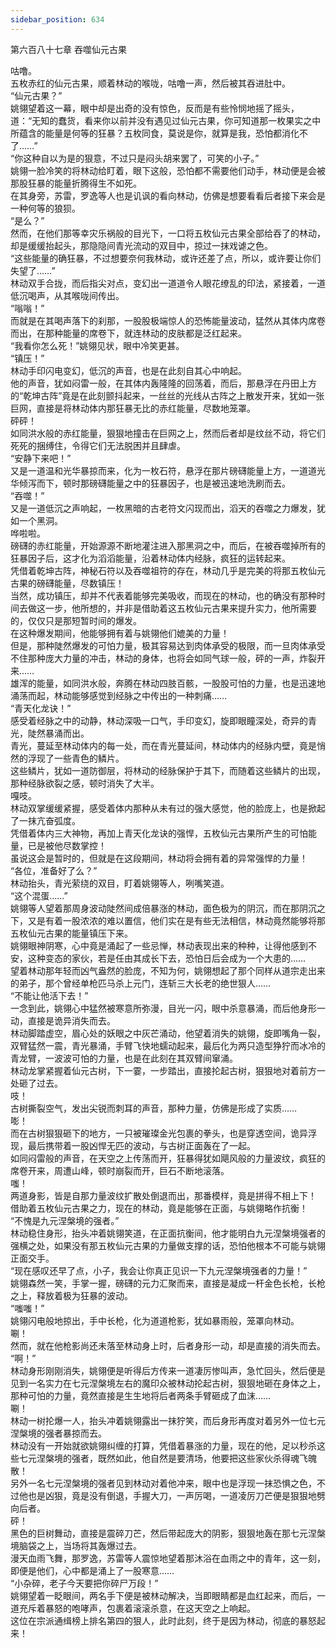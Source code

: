 ```yaml
---
sidebar_position: 634
---
```

 第六百八十七章 吞噬仙元古果


咕噜。  
五枚赤红的仙元古果，顺着林动的喉咙，咕噜一声，然后被其吞进肚中。  
“仙元古果？”  
姚翎望着这一幕，眼中却是出奇的没有惊色，反而是有些怜悯地摇了摇头，道：“无知的蠢货，看来你以前并没有遇见过仙元古果，你可知道那一枚果实之中所蕴含的能量是何等的狂暴？五枚同食，莫说是你，就算是我，恐怕都消化不了……”  
“你这种自以为是的狠意，不过只是闷头胡来罢了，可笑的小子。”  
姚翎一脸冷笑的将林动给盯着，眼下这般，恐怕都不需要他们动手，林动便是会被那股狂暴的能量折腾得生不如死。  
在其身旁，苏雷，罗逸等人也是讥讽的看向林动，仿佛是想要看看后者接下来会是一种何等的狼狈。  
“是么？”  
然而，在他们那等幸灾乐祸般的目光下，一口将五枚仙元古果全部给吞了的林动，却是缓缓抬起头，那隐隐间青光流动的双目中，掠过一抹戏谑之色。  
“这些能量的确狂暴，不过想要奈何我林动，或许还差了点，所以，或许要让你们失望了……”  
林动双手合拢，而后指尖对点，变幻出一道道令人眼花缭乱的印法，紧接着，一道低沉喝声，从其喉咙间传出。  
“嗡嗡！”  
而就是在其喝声落下的刹那，一股股极端惊人的恐怖能量波动，猛然从其体内席卷而出，在那种能量的席卷下，就连林动的皮肤都是泛红起来。  
“我看你怎么死！”姚翎见状，眼中冷笑更甚。  
“镇压！”  
林动手印闪电变幻，低沉的声音，也是在此刻自其心中响起。  
他的声音，犹如闷雷一般，在其体内轰隆隆的回荡着，而后，那悬浮在丹田上方的“乾坤古阵”竟是在此刻颤抖起来，一丝丝的光线从古阵之上散发开来，犹如一张巨网，直接是将林动体内那狂暴无比的赤红能量，尽数地笼罩。  
砰砰！  
如同洪水般的赤红能量，狠狠地撞击在巨网之上，然而后者却是纹丝不动，将它们死死的捆缚住，令得它们无法脱困并且肆虐。  
“安静下来吧！”  
又是一道温和光华暴掠而来，化为一枚石符，悬浮在那片磅礴能量上方，一道道光华倾泻而下，顿时那磅礴能量之中的狂暴因子，也是被迅速地洗刷而去。  
“吞噬！”  
又是一道低沉之声响起，一枚黑暗的古老符文闪现而出，滔天的吞噬之力爆发，犹如一个黑洞。  
哗啦啦。  
磅礴的赤红能量，开始源源不断地灌注进入那黑洞之中，而后，在被吞噬掉所有的狂暴因子后，这才化为滔滔能量，沿着林动体内经脉，疯狂的运转起来。  
凭借着乾坤古阵，神秘石符以及吞噬祖符的存在，林动几乎是完美的将那五枚仙元古果的磅礴能量，尽数镇压！  
当然，成功镇压，却并不代表着能够完美吸收，而现在的林动，也的确没有那种时间去做这一步，他所想的，并非是借助着这五枚仙元古果来提升实力，他所需要的，仅仅只是那短暂时间的爆发。  
在这种爆发期间，他能够拥有着与姚翎他们媲美的力量！  
但是，那种陡然爆发的可怕力量，极其容易达到肉体承受的极限，而一旦肉体承受不住那种庞大力量的冲击，林动的身体，也将会如同气球一般，砰的一声，炸裂开来……  
雄浑的能量，如同洪水般，奔腾在林动四肢百骸，一股股可怕的力量，也是迅速地涌荡而起，林动能够感觉到经脉之中传出的一种刺痛……  
“青天化龙诀！”  
感受着经脉之中的动静，林动深吸一口气，手印变幻，旋即眼瞳深处，奇异的青光，陡然暴涌而出。  
青光，蔓延至林动体内的每一处，而在青光蔓延间，林动体内的经脉内壁，竟是悄然的浮现了一些青色的鳞片。  
这些鳞片，犹如一道防御层，将林动的经脉保护于其下，而随着这些鳞片的出现，那种经脉欲裂之感，顿时消失了大半。  
嘎吱。  
林动双掌缓缓紧握，感受着体内那种从未有过的强大感觉，他的脸庞上，也是掀起了一抹亢奋弧度。  
凭借着体内三大神物，再加上青天化龙诀的强悍，五枚仙元古果所产生的可怕能量，已是被他尽数掌控！  
虽说这会是暂时的，但就是在这段期间，林动将会拥有着的异常强悍的力量！  
“各位，准备好了么？”  
林动抬头，青光萦绕的双目，盯着姚翎等人，咧嘴笑道。  
“这个混蛋……”  
姚翎等人望着那周身波动陡然间成倍暴涨的林动，面色极为的阴沉，而在那阴沉之下，又是有着一股浓浓的难以置信，他们实在是有些无法相信，林动竟然能够将那五枚仙元古果的能量镇压下来。  
姚翎眼神阴寒，心中竟是涌起了一些忌惮，林动表现出来的种种，让得他感到不安，这种变态的家伙，若是任由其成长下去，恐怕日后会成为一个大患的……  
望着林动那年轻而凶气盎然的脸庞，不知为何，姚翎想起了那个同样从道宗走出来的弟子，那个曾经单枪匹马杀上元门，连斩三大长老的绝世狠人……  
“不能让他活下去！”  
一念到此，姚翎心中猛然被寒意所弥漫，目光一闪，眼中杀意暴涌，而后他身形一动，直接是诡异消失而去。  
林动脚踏虚空，眉心处的妖眼之中灰芒涌动，他望着消失的姚翎，旋即嘴角一裂，双臂猛然一震，青光暴涌，手臂飞快地蠕动起来，最后化为两只造型狰狞而冰冷的青龙臂，一波波可怕的力量，也是在此刻在其双臂间窜涌。  
林动龙掌紧握着仙元古树，下一霎，一步踏出，直接抡起古树，狠狠地对着前方一处砸了过去。  
吱！  
古树撕裂空气，发出尖锐而刺耳的声音，那种力量，仿佛是形成了实质……  
嘭！  
而在古树狠狠砸下的地方，一只被璀璨金光包裹的拳头，也是穿透空间，诡异浮现，最后携带着一股凶悍无匹的波动，与古树正面轰在了一起。  
如同闷雷般的声音，在天空之上传荡而开，狂暴得犹如飓风般的力量波纹，疯狂的席卷开来，周遭山峰，顿时崩裂而开，巨石不断地滚落。  
嗤！  
两道身影，皆是自那力量波纹扩散处倒退而出，那番模样，竟是拼得不相上下！  
借助着五枚仙元古果之力，现在的林动，竟是能够在正面，与姚翎略作抗衡！  
“不愧是九元涅槃境的强者。”  
林动稳住身形，抬头冲着姚翎笑道，在正面抗衡间，他才能明白九元涅槃境强者的强横之处，如果没有那五枚仙元古果的力量做支撑的话，恐怕他根本不可能与姚翎正面交手。  
“现在感叹还早了点，小子，我会让你真正见识一下九元涅槃境强者的力量！”  
姚翎森然一笑，手掌一握，磅礴的元力汇聚而来，直接是凝成一杆金色长枪，长枪之上，释放着极为狂暴的波动。  
“嗤嗤！”  
姚翎闪电般地掠出，手中长枪，化为道道枪影，犹如暴雨般，笼罩向林动。  
唰！  
然而，就在他枪影尚还未落至林动身上时，后者身形一动，却是直接的消失而去。  
“啊！”  
林动身形刚刚消失，姚翎便是听得后方传来一道凄厉惨叫声，急忙回头，然后便是见到一名实力在七元涅槃境左右的魔印众被林动抡起古树，狠狠地砸在身体之上，那种可怕的力量，竟然直接是生生地将后者两条手臂砸成了血沫……  
唰！  
林动一树抡爆一人，抬头冲着姚翎露出一抹狞笑，而后身形再度对着另外一位七元涅槃境的强者暴掠而去。  
林动没有一开始就欲姚翎纠缠的打算，凭借着暴涨的力量，现在的他，足以秒杀这些七元涅槃境的强者，既然如此，他自然是要清场，他要把这些家伙杀得魂飞魄散！  
另外一名七元涅槃境的强者见到林动对着他冲来，眼中也是浮现一抹恐惧之色，不过他也是凶狠，竟是没有倒退，手握大刀，一声厉喝，一道凌厉刀芒便是狠狠地劈向后者。  
砰！  
黑色的巨树舞动，直接是震碎刀芒，然后带起庞大的阴影，狠狠地轰在那七元涅槃境脑袋之上，当场将其轰爆过去。  
漫天血雨飞舞，那罗逸，苏雷等人震惊地望着那沐浴在血雨之中的青年，这一刻，即便是他们，心中都是涌上了一股寒意……  
“小杂碎，老子今天要把你碎尸万段！”  
姚翎望着一眨眼间，两名手下便是被林动解决，当即眼睛都是血红起来，而后，一道充斥着暴怒的咆哮声，包裹着滚滚杀意，在这天空之上响起。  
这位在宗派通缉榜上排名第四的狠人，此时此刻，终于是因为林动，彻底的暴怒起来！  
  
  
